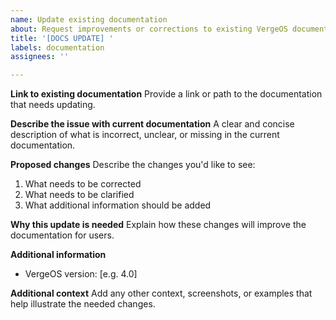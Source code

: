 ```yaml
---
name: Update existing documentation
about: Request improvements or corrections to existing VergeOS documentation
title: '[DOCS UPDATE] '
labels: documentation
assignees: ''

---
```


**Link to existing documentation**
Provide a link or path to the documentation that needs updating.

**Describe the issue with current documentation**
A clear and concise description of what is incorrect, unclear, or missing in the current documentation.

**Proposed changes**
Describe the changes you'd like to see:
1. What needs to be corrected
2. What needs to be clarified
3. What additional information should be added

**Why this update is needed**
Explain how these changes will improve the documentation for users.

**Additional information**
- VergeOS version: [e.g. 4.0]

**Additional context**
Add any other context, screenshots, or examples that help illustrate the needed changes.

